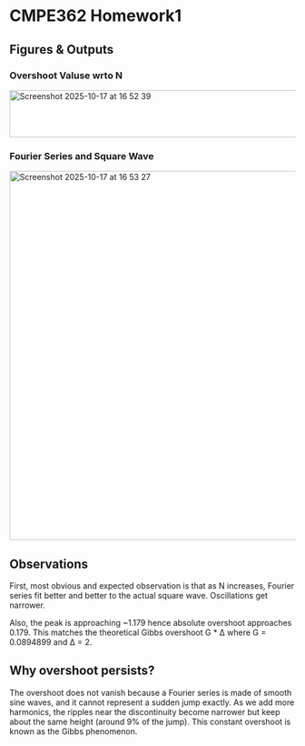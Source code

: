 # CMPE362 Homework1

## Figures & Outputs

### Overshoot Valuse wrto N
<img width="584" height="83" alt="Screenshot 2025-10-17 at 16 52 39" src="https://github.com/user-attachments/assets/a35be597-8723-48ff-b632-b9fd684751d3" />

### Fourier Series and Square Wave
<img width="819" height="649" alt="Screenshot 2025-10-17 at 16 53 27" src="https://github.com/user-attachments/assets/3ca50195-9b71-491c-b629-26a85f146ef4" />

## Observations

First, most obvious and expected observation is that as N increases, Fourier series fit better and better to the actual square wave. Oscillations get narrower.

Also, the peak is approaching ~1.179 hence absolute overshoot approaches 0.179. This matches the theoretical Gibbs overshoot G * Δ where G = 0.0894899 and Δ = 2.


## Why overshoot persists?

The overshoot does not vanish because a Fourier series is made of smooth sine waves, and it cannot represent a sudden jump exactly. As we add more harmonics, the ripples near the discontinuity become narrower but keep about the same height (around 9% of the jump). This constant overshoot is known as the Gibbs phenomenon.
